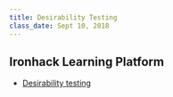 ```yaml
---
title: Desirability Testing
class_date: Sept 10, 2018
---
```


Ironhack Learning Platform
--------------------------

- [Desirability testing](http://learn.ironhack.com/#/learning_unit/5100)

